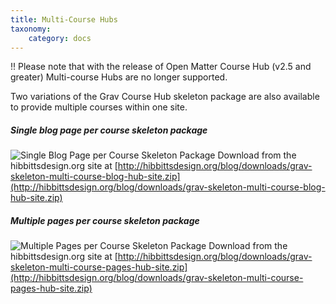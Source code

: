 ```yaml
---
title: Multi-Course Hubs
taxonomy:
    category: docs
---
```


!! Please note that with the release of Open Matter Course Hub (v2.5 and greater) Multi-course Hubs are no longer supported.

Two variations of the Grav Course Hub skeleton package are also available to provide multiple courses within one site.

##### Single blog page per course skeleton package
![Single Blog Page per Course Skeleton Package](multi-course-blog-hub-site.png)
Download from the hibbittsdesign.org site at [http://hibbittsdesign.org/blog/downloads/grav-skeleton-multi-course-blog-hub-site.zip](http://hibbittsdesign.org/blog/downloads/grav-skeleton-multi-course-blog-hub-site.zip)

##### Multiple pages per course skeleton package
![Multiple Pages per Course Skeleton Package](multi-course-pages-hub-site.png)
Download from the hibbittsdesign.org site at [http://hibbittsdesign.org/blog/downloads/grav-skeleton-multi-course-pages-hub-site.zip](http://hibbittsdesign.org/blog/downloads/grav-skeleton-multi-course-pages-hub-site.zip)

